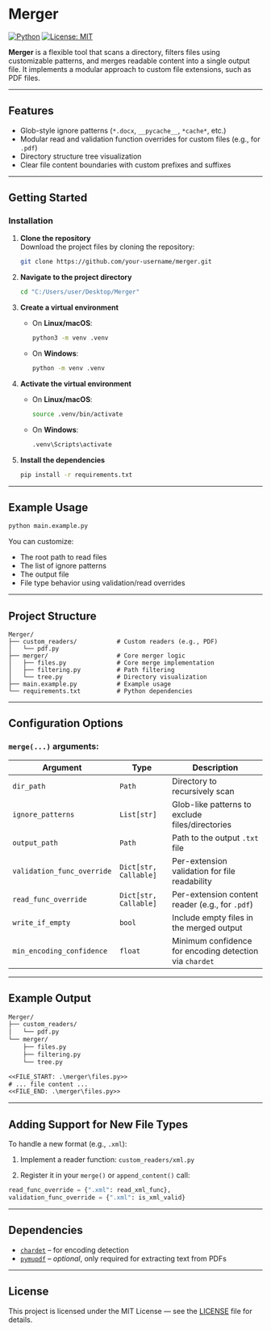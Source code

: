 # Merger

[![Python](https://img.shields.io/badge/python-3.8+-blue.svg)](https://www.python.org/)
[![License: MIT](https://img.shields.io/badge/license-MIT-green.svg)](LICENSE)

**Merger** is a flexible tool that scans a directory, filters files using customizable patterns, and merges readable content into a single output file. It implements a modular approach to custom file extensions, such as PDF files.

---

## Features

- Glob-style ignore patterns (`*.docx`, `__pycache__`, `*cache*`, etc.)
- Modular read and validation function overrides for custom files (e.g., for `.pdf`)
- Directory structure tree visualization
- Clear file content boundaries with custom prefixes and suffixes

---

## Getting Started

### Installation

1. **Clone the repository** \
   Download the project files by cloning the repository:

   ```bash
   git clone https://github.com/your-username/merger.git
   ```

2. **Navigate to the project directory**

   ```bash
   cd "C:/Users/user/Desktop/Merger"
   ```
   
3. **Create a virtual environment**
   * On **Linux/macOS**:

     ```bash
     python3 -m venv .venv
     ```

   * On **Windows**:

     ```bash
     python -m venv .venv
     ```

4. **Activate the virtual environment**
   * On **Linux/macOS**:

     ```bash
     source .venv/bin/activate
     ```

   * On **Windows**:

     ```bash
     .venv\Scripts\activate
     ```

5. **Install the dependencies**

   ```bash
   pip install -r requirements.txt
   ```

---

## Example Usage

```bash
python main.example.py
```

You can customize:

* The root path to read files
* The list of ignore patterns
* The output file
* File type behavior using validation/read overrides

---

## Project Structure

```
Merger/
├── custom_readers/           # Custom readers (e.g., PDF)
│   └── pdf.py
├── merger/                   # Core merger logic
│   ├── files.py              # Core merge implementation
│   ├── filtering.py          # Path filtering
│   └── tree.py               # Directory visualization
├── main.example.py           # Example usage
└── requirements.txt          # Python dependencies
```

---

## Configuration Options

### `merge(...)` arguments:

| Argument                   | Type                  | Description                                             |
|----------------------------|-----------------------|---------------------------------------------------------|
| `dir_path`                 | `Path`                | Directory to recursively scan                           |
| `ignore_patterns`          | `List[str]`           | Glob-like patterns to exclude files/directories         |
| `output_path`              | `Path`                | Path to the output `.txt` file                          |
| `validation_func_override` | `Dict[str, Callable]` | Per-extension validation for file readability           |
| `read_func_override`       | `Dict[str, Callable]` | Per-extension content reader (e.g., for `.pdf`)         |
| `write_if_empty`           | `bool`                | Include empty files in the merged output                |
| `min_encoding_confidence`  | `float`               | Minimum confidence for encoding detection via `chardet` |

---

## Example Output

```txt
Merger/
├── custom_readers/
│   └── pdf.py
└── merger/
    ├── files.py
    ├── filtering.py
    └── tree.py

<<FILE_START: .\merger\files.py>>
# ... file content ...
<<FILE_END: .\merger\files.py>>
```

---

## Adding Support for New File Types

To handle a new format (e.g., `.xml`):

1. Implement a reader function:
   `custom_readers/xml.py`

2. Register it in your `merge()` or `append_content()` call:

```python
read_func_override = {".xml": read_xml_func},
validation_func_override = {".xml": is_xml_valid}
```

---

## Dependencies

* [`chardet`](https://github.com/chardet/chardet) – for encoding detection
* [`pymupdf`](https://github.com/pymupdf/PyMuPDF) – *optional*, only required for extracting text from PDFs

---

## License

This project is licensed under the MIT License — see the [LICENSE](LICENSE) file for details.